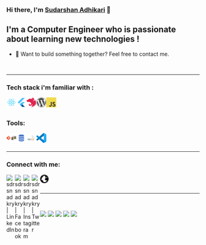 ### Hi there, I'm [Sudarshan Adhikari] 👋

## I'm a Computer Engineer who is passionate about learning new technologies !
- 👯 Want to build something together? Feel free to contact me.

<br />

---

### Tech stack i'm familiar with :
<img align="left" title="React / React Native" alt="React" width="26px" src="https://raw.githubusercontent.com/github/explore/80688e429a7d4ef2fca1e82350fe8e3517d3494d/topics/react/react.png" />
<img align="left" title="Flutter" alt="Flutter" width="26px" src="https://raw.githubusercontent.com/github/explore/cebd63002168a05a6a642f309227eefeccd92950/topics/flutter/flutter.png" />
<img align="left" title="Nest JS" alt="Nest JS" width="26px" src="https://raw.githubusercontent.com/github/explore/37c71fdca4e12086faf8c7009793d2eb588c914e/topics/nestjs/nestjs.png" />
<img align="left" title="Wordpress" alt="wordpress" width="26px" src="https://raw.githubusercontent.com/github/explore/80688e429a7d4ef2fca1e82350fe8e3517d3494d/topics/wordpress/wordpress.png" />
<img align="left" title="JavaScript" alt="JavaScript" width="26px" src="https://raw.githubusercontent.com/github/explore/80688e429a7d4ef2fca1e82350fe8e3517d3494d/topics/javascript/javascript.png" />

<br />
<br />

### Tools:

<img align="left" alt="Git" width="26px" src="https://raw.githubusercontent.com/github/explore/80688e429a7d4ef2fca1e82350fe8e3517d3494d/topics/git/git.png" />
<img align="left" alt="SQL" width="26px" src="https://raw.githubusercontent.com/github/explore/80688e429a7d4ef2fca1e82350fe8e3517d3494d/topics/sql/sql.png" />
<img align="left" alt="MySQL" width="26px" src="https://raw.githubusercontent.com/github/explore/80688e429a7d4ef2fca1e82350fe8e3517d3494d/topics/mysql/mysql.png" />
<img align="left" alt="Visual Studio Code" width="26px" src="https://raw.githubusercontent.com/github/explore/80688e429a7d4ef2fca1e82350fe8e3517d3494d/topics/visual-studio-code/visual-studio-code.png" />

<br />
<br />

---

### Connect with me:

[<img align="left" alt="sdrsnadkry | LinkedIn" width="22px" src="https://cdn.jsdelivr.net/npm/simple-icons@v3/icons/linkedin.svg" />][linkedin]
[<img align="left" alt="sdrsnadkry | Facebook" width="22px" src="https://cdn.jsdelivr.net/npm/simple-icons@v3/icons/facebook.svg" />][facebook]
[<img align="left" alt="sdrsnadkry | Instagram" width="22px" src="https://cdn.jsdelivr.net/npm/simple-icons@v3/icons/instagram.svg" />][instagram]
[<img align="left" alt="sdrsnadkry | Twitter" width="22px" src="https://cdn.jsdelivr.net/npm/simple-icons@v3/icons/twitter.svg" />][twitter]
[<img align="left" alt="sdrsnadkry" width="22px" src="https://raw.githubusercontent.com/iconic/open-iconic/master/svg/globe.svg" />][website]

<br />
<br />

---

<br/>


[![](https://raw.githubusercontent.com/vn7n24fzkq/github-profile-summary-cards-example/master/profile-summary-card-output/algolia/0-profile-details.svg)](https://github.com/vn7n24fzkq/github-profile-summary-cards)
[![](https://raw.githubusercontent.com/vn7n24fzkq/github-profile-summary-cards-example/master/profile-summary-card-output/algolia/1-repos-per-language.svg)](https://github.com/vn7n24fzkq/github-profile-summary-cards) [![](https://raw.githubusercontent.com/vn7n24fzkq/github-profile-summary-cards-example/master/profile-summary-card-output/algolia/2-most-commit-language.svg)](https://github.com/vn7n24fzkq/github-profile-summary-cards)
[![](https://raw.githubusercontent.com/vn7n24fzkq/github-profile-summary-cards-example/master/profile-summary-card-output/algolia/3-stats.svg)](https://github.com/vn7n24fzkq/github-profile-summary-cards) [![](https://raw.githubusercontent.com/vn7n24fzkq/github-profile-summary-cards-example/master/profile-summary-card-output/algolia/4-productive-time.svg)](https://github.com/vn7n24fzkq/github-profile-summary-cards)

  
[Sudarshan Adhikari]: https://adhikarisudarshan.com.np
[website]: https://adhikarisudarshan.com.np
[twitter]: https://twitter.com/SdrsnAdkry
[facebook]: https://www.facebook.com/SdrsnAdkry/
[instagram]: https://www.instagram.com/sdrsn_adkry/
[linkedin]: https://www.linkedin.com/in/sudarshan-adhikari-01120a198/
